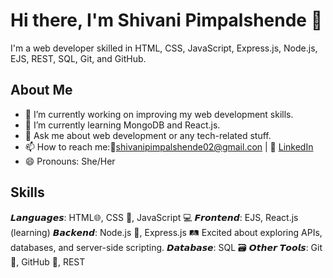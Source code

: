 # Hi there, I'm Shivani Pimpalshende 👋

I'm a web developer skilled in HTML, CSS, JavaScript, Express.js, Node.js, EJS, REST, SQL, Git, and GitHub.

## About Me

- 🔭 I’m currently working on improving my web development skills.
- 🌱 I’m currently learning MongoDB and React.js.
- 💬 Ask me about web development or any tech-related stuff.
- 📫 How to reach me:📧shivanipimpalshende02@gmail.con | 💼 [LinkedIn](https://www.linkedin.com/in/shivani-pimpalshende-0b3497278?utm_source=share&utm_campaign=share_via&utm_content=profile&utm_medium=android_app )
- 😄 Pronouns: She/Her
  

## Skills

  𝙇𝙖𝙣𝙜𝙪𝙖𝙜𝙚𝙨: HTML🌐, CSS 🎨, JavaScript 💻
  𝙁𝙧𝙤𝙣𝙩𝙚𝙣𝙙:  EJS, React.js (learning)
  𝘽𝙖𝙘𝙠𝙚𝙣𝙙: Node.js 🚀, Express.js 🛤️
  Excited about exploring APIs, databases, and server-side scripting.
  𝘿𝙖𝙩𝙖𝙗𝙖𝙨𝙚: SQL 🗃️
  𝙊𝙩𝙝𝙚𝙧 𝙏𝙤𝙤𝙡𝙨: Git 🌳, GitHub 🐙, REST

